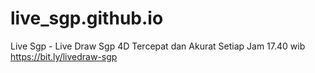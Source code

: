 # live_sgp.github.io
Live Sgp - Live Draw Sgp 4D Tercepat dan Akurat Setiap Jam 17.40 wib https://bit.ly/livedraw-sgp
